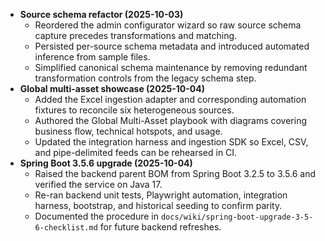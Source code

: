 - **Source schema refactor (2025-10-03)**
  - Reordered the admin configurator wizard so raw source schema capture precedes transformations and matching.
  - Persisted per-source schema metadata and introduced automated inference from sample files.
  - Simplified canonical schema maintenance by removing redundant transformation controls from the legacy schema step.
- **Global multi-asset showcase (2025-10-04)**
  - Added the Excel ingestion adapter and corresponding automation fixtures to reconcile six heterogeneous sources.
  - Authored the Global Multi-Asset playbook with diagrams covering business flow, technical hotspots, and usage.
  - Updated the integration harness and ingestion SDK so Excel, CSV, and pipe-delimited feeds can be rehearsed in CI.
- **Spring Boot 3.5.6 upgrade (2025-10-04)**
  - Raised the backend parent BOM from Spring Boot 3.2.5 to 3.5.6 and verified the service on Java 17.
  - Re-ran backend unit tests, Playwright automation, integration harness, bootstrap, and historical seeding to confirm parity.
  - Documented the procedure in `docs/wiki/spring-boot-upgrade-3-5-6-checklist.md` for future backend refreshes.
